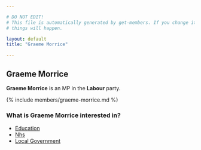 ```yaml
---

# DO NOT EDIT!
# This file is automatically generated by get-members. If you change it, bad
# things will happen.

layout: default
title: "Graeme Morrice"

---
```


## Graeme Morrice

**Graeme Morrice** is an MP in the **Labour** party.

{% include members/graeme-morrice.md %}

### What is Graeme Morrice interested in?


* [Education](/interests/education.html)
* [Nhs](/interests/nhs.html)
* [Local Government](/interests/local-government.html)
